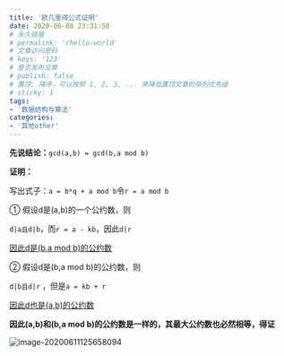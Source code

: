 ```yaml
---
title: '欧几里得公式证明'
date: 2020-06-08 23:31:58
# 永久链接
# permalink: '/hello-world'
# 文章访问密码
# keys: '123'
# 是否发布文章
# publish: false
# 置顶: 降序，可以按照 1, 2, 3, ... 来降低置顶文章的排列优先级
# sticky: 1
tags:
- '数据结构与算法'
categories:
- '其他other'
---
```








 **先说结论：**`gcd(a,b) = gcd(b,a mod b)`

**证明：**

写出式子：`a = b*q + a mod b`令`r = a mod b`

① 假设d是(a,b)的一个公约数，则

`d|a且d|b`，而`r = a - kb`，因此`d|r`

<u>因此d是(b,a mod b)的公约数</u>

② 假设d是(b,a mod b)的公约数，则

`d|b且d|r` ，但是`a = kb + r`

<u>因此d也是(a,b)的公约数</u>

**因此(a,b)和(b,a mod b)的公约数是一样的，其最大公约数也必然相等，得证**

![image-20200611125658094](https://www.chanx.tech/images/image-20200611125658094.png)